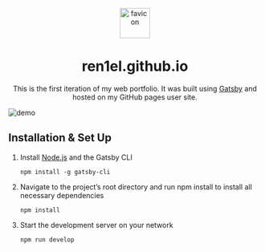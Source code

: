 <p align="center">
  <a href="https://ren1el.github.io/">
    <img alt="favicon" src="https://raw.githubusercontent.com/ren1el/ren1el.github.io/source/static/favicon.png" width="60" />
  </a>
</p>

<h1 align="center">
  ren1el.github.io
</h1>

<p align="center">
  This is the first iteration of my web portfolio. It was built using <a href="https://www.gatsbyjs.com/">Gatsby</a> and hosted on my GitHub pages user site.
</p>

<img alt="demo" src="https://raw.githubusercontent.com/ren1el/ren1el.github.io/source/static/demo.png" />

## Installation & Set Up

1.  Install <a href="https://nodejs.org/">Node.js</a> and the Gatsby CLI

    ```shell
    npm install -g gatsby-cli
    ```

2.  Navigate to the project’s root directory and run npm install to install all necessary dependencies

    ```shell
    npm install
    ```
    
2.  Start the development server on your network

    ```shell
    npm run develop
    ```

